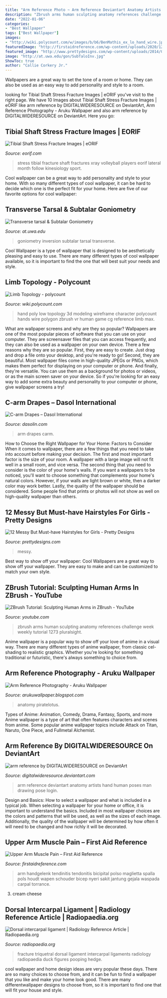 ```yaml
---
title: "Arm Reference Photo ~ Arm Reference Deviantart Anatomy Artists Hand Human Poses Man Drawing Pose Login"
description: "Zbrush arms human sculpting anatomy references challenge week weekly tutorial 1273 pluralsight"
date: "2022-01-06"
categories:
- "Best Wallpaper"
tags: ["Best Wallpaper"]
images:
- "http://wiki.polycount.com/w/images/b/b6/BenMathis_ex_lo_hand_wire.jpg"
featuredImage: "http://firstaidreference.com/wp-content/uploads/2020/12/Upper-Arm-Muscle-Pain-1024x682.jpg"
featured_image: "http://www.prettydesigns.com/wp-content/uploads/2014/09/Easy-Ponytail.jpg"
image: "http://at.uwa.edu/gon/SubTaloInv.jpg"
ShowToc: true
author: "Callie Corkery Jr."
---
```



Wallpapers are a great way to set the tone of a room or home. They can also be used as an easy way to add personality and style to a room.

	

		
looking for Tibial Shaft Stress Fracture Images | eORIF you've visit to the right page. We have 10 Images about Tibial Shaft Stress Fracture Images | eORIF like arm reference by DIGITALWIDERESOURCE on DeviantArt, Arm Reference Photography - Aruku Wallpaper and also arm reference by DIGITALWIDERESOURCE on DeviantArt. Here you go:
		
    
## Tibial Shaft Stress Fracture Images | EORIF

<img loading=lazy src="https://eorif.com/sites/default/files/tibial-stress-fracture3.jpg" onerror="this.onerror=null;this.src='https://tse1.mm.bing.net/th?id=OIP.Q1cuPRCQrIhhZvlmSn1jPwHaHa&amp;pid=15.1';" alt="Tibial Shaft Stress Fracture Images | eORIF">

_Source: eorif.com_

>stress tibial fracture shaft fractures xray volleyball players eorif lateral month follow kinesiology sport. 

	

Cool wallpaper can be a great way to add personality and style to your home. With so many different types of cool wallpaper, it can be hard to decide which one is the perfect fit for your home. Here are five of our favorite options for cool wallpaper: 

    
## Transverse Tarsal &amp; Subtalar Goniometry

<img loading=lazy src="http://at.uwa.edu/gon/SubTaloInv.jpg" onerror="this.onerror=null;this.src='https://tse3.mm.bing.net/th?id=OIP.BkWFt4udg4jnH62n5ImJaQHaFj&amp;pid=15.1';" alt="Transverse tarsal &amp; Subtalar Goniometry">

_Source: at.uwa.edu_

>goniometry inversion subtalar tarsal transverse. 

	

Cool Wallpaper is a type of wallpaper that is designed to be aesthetically pleasing and easy to use. There are many different types of cool wallpaper available, so it is important to find the one that will best suit your needs and style.

    
## Limb Topology - Polycount

<img loading=lazy src="http://wiki.polycount.com/w/images/b/b6/BenMathis_ex_lo_hand_wire.jpg" onerror="this.onerror=null;this.src='https://tse2.mm.bing.net/th?id=OIP.WYNi0DiMO4GkNW-yf0SZjgHaGP&amp;pid=15.1';" alt="Limb Topology - polycount">

_Source: wiki.polycount.com_

>hand poly low topology 3d modeling wireframe character polycount hands wire polygon zbrush vr human game cg reference limb max. 

	

What are wallpaper screens and why are they so popular?
Wallpapers are one of the most popular pieces of software that you can use on your computer. They are screensaver files that you can access frequently, and they can also be used as a wallpaper on your own device. There a few reasons why they are so popular. First, they are easy to create. Just drag and drop a file onto your desktop, and you're ready to go! Second, they are beautiful. Most wallpaper files come in high-quality JPEGs or PNGs, which makes them perfect for displaying on your computer or phone. And finally, they're versatile. You can use them as a background for photos or videos, or as the main screen saver on your device. So if you're looking for an easy way to add some extra beauty and personality to your computer or phone, give wallpaper screens a try!

    
## C-arm Drapes – Dasol International

<img loading=lazy src="http://www.dasolin.com/wp-content/uploads/2020/06/prd_eq_carm_0.jpg" onerror="this.onerror=null;this.src='https://tse3.mm.bing.net/th?id=OIP.kgkGwPz9DmDMP_Treq_6GwHaE8&amp;pid=15.1';" alt="C-arm Drapes – Dasol International">

_Source: dasolin.com_

>arm drapes carm. 

	

How to Choose the Right Wallpaper for Your Home: Factors to Consider
When it comes to wallpaper, there are a few things that you need to take into account before making your decision. The first and most important factor is the size of your room. A wallpaper with a large image will not fit well in a small room, and vice versa. 
The second thing that you need to consider is the color of your home's walls. If you want a wallpapers to be noticed, you'll want to choose something that complements your home's natural colors. However, if your walls are light brown or white, then a darker color may work better. 
Lastly, the quality of the wallpaper should be considered. Some people find that prints or photos will not show as well on high-quality wallpaper than others.

    
## 12 Messy But Must-have Hairstyles For Girls - Pretty Designs

<img loading=lazy src="http://www.prettydesigns.com/wp-content/uploads/2014/09/Easy-Ponytail.jpg" onerror="this.onerror=null;this.src='https://tse4.mm.bing.net/th?id=OIP.JgBKI1I9t-ZVEwAAoIyOZgHaJz&amp;pid=15.1';" alt="12 Messy But Must-have Hairstyles for Girls - Pretty Designs">

_Source: prettydesigns.com_

>messy. 

	

Best way to show off your wallpaper:
Cool Wallpapers are a great way to show off your wallpaper. They are easy to make and can be customized to match your own style.

    
## ZBrush Tutorial: Sculpting Human Arms In ZBrush - YouTube

<img loading=lazy src="http://i1.ytimg.com/vi/_of_ML1DazY/maxresdefault.jpg" onerror="this.onerror=null;this.src='https://tse1.mm.bing.net/th?id=OIP.S9uXVOpY_uBA8VcHkG7nOAHaEK&amp;pid=15.1';" alt="ZBrush Tutorial: Sculpting Human Arms in ZBrush - YouTube">

_Source: youtube.com_

>zbrush arms human sculpting anatomy references challenge week weekly tutorial 1273 pluralsight. 

	

Anime wallpaper is a popular way to show off your love of anime in a visual way. There are many different types of anime wallpaper, from classic cel-shading to realistic graphics. Whether you're looking for something traditional or futuristic, there's always something to choice from.

    
## Arm Reference Photography - Aruku Wallpaper

<img loading=lazy src="https://i.pinimg.com/originals/c2/86/21/c286215da7b7a1deee3bb25466188a0f.jpg" onerror="this.onerror=null;this.src='https://tse4.mm.bing.net/th?id=OIP.umqCiHQis2ndwGA-KFFEbAHaQS&amp;pid=15.1';" alt="Arm Reference Photography - Aruku Wallpaper">

_Source: arukuwallpaper.blogspot.com_

>anatomy piratelotus. 

	

Types of Anime: Animation, Comedy, Drama, Fantasy, Sports, and more
Anime wallpaper is a type of art that often features characters and scenes from anime. Some popular anime wallpaper topics include Attack on Titan, Naruto, One Piece, and Fullmetal Alchemist.

    
## Arm Reference By DIGITALWIDERESOURCE On DeviantArt

<img loading=lazy src="http://fc02.deviantart.net/fs70/i/2012/107/a/5/arm_reference_by_digitalwideresource-d4wikk3.jpg" onerror="this.onerror=null;this.src='https://tse2.mm.bing.net/th?id=OIP.uLf1MKCx1npuF5L47lwhXQHaPj&amp;pid=15.1';" alt="arm reference by DIGITALWIDERESOURCE on DeviantArt">

_Source: digitalwideresource.deviantart.com_

>arm reference deviantart anatomy artists hand human poses man drawing pose login. 

	

Design and Basics: How to select a wallpaper and what is included in a typical job.
When selecting a wallpaper for your home or office, it is important to understand the basics. Included in most wallpaper choices are the colors and patterns that will be used, as well as the sizes of each image. Additionally, the quality of the wallpaper will be determined by how often it will need to be changed and how richly it will be decorated.

    
## Upper Arm Muscle Pain – First Aid Reference

<img loading=lazy src="http://firstaidreference.com/wp-content/uploads/2020/12/Upper-Arm-Muscle-Pain-1024x682.jpg" onerror="this.onerror=null;this.src='https://tse4.mm.bing.net/th?id=OIP.Oui4DO067br9jLLAX7VCSAHaE7&amp;pid=15.1';" alt="Upper Arm Muscle Pain – First Aid Reference">

_Source: firstaidreference.com_

>arm handgelenk tendinitis tendonitis bicipital polso maglietta spalla pols houdt wapen schouder bicep nyeri sakit jantung gejala waspada carpal torrance. 

	

3. cream cheese 

    
## Dorsal Intercarpal Ligament | Radiology Reference Article | Radiopaedia.org

<img loading=lazy src="https://prod-images-static.radiopaedia.org/images/20818157/f7c8547f6159071472d711db5abd38_gallery.jpeg" onerror="this.onerror=null;this.src='https://tse2.mm.bing.net/th?id=OIP.S3qpG6a4uDsi5WyXrSzCRAAAAA&amp;pid=15.1';" alt="Dorsal intercarpal ligament | Radiology Reference Article | Radiopaedia.org">

_Source: radiopaedia.org_

>fracture triquetral dorsal ligament intercarpal ligaments radiology radiopaedia duck figures pooping hedge. 

	

cool wallpaper and home design ideas are very popular these days. There are so many choices to choose from, and it can be fun to find a wallpaper that you like and make your home look good. There are many differentwallpaper designs to choose from, so it is important to find one that will fit your house and style.

